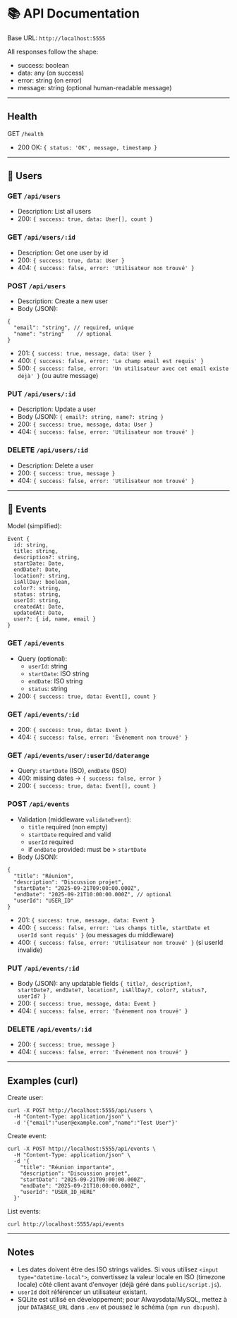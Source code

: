 # 📚 API Documentation

Base URL: `http://localhost:5555`

All responses follow the shape:
- success: boolean
- data: any (on success)
- error: string (on error)
- message: string (optional human-readable message)

---

## Health

GET `/health`
- 200 OK: `{ status: 'OK', message, timestamp }`

---

## 👥 Users

### GET `/api/users`
- Description: List all users
- 200: `{ success: true, data: User[], count }`

### GET `/api/users/:id`
- Description: Get one user by id
- 200: `{ success: true, data: User }`
- 404: `{ success: false, error: 'Utilisateur non trouvé' }`

### POST `/api/users`
- Description: Create a new user
- Body (JSON):
```
{
  "email": "string", // required, unique
  "name": "string"    // optional
}
```
- 201: `{ success: true, message, data: User }`
- 400: `{ success: false, error: 'Le champ email est requis' }`
- 500: `{ success: false, error: 'Un utilisateur avec cet email existe déjà' }` (ou autre message)

### PUT `/api/users/:id`
- Description: Update a user
- Body (JSON): `{ email?: string, name?: string }`
- 200: `{ success: true, message, data: User }`
- 404: `{ success: false, error: 'Utilisateur non trouvé' }`

### DELETE `/api/users/:id`
- Description: Delete a user
- 200: `{ success: true, message }`
- 404: `{ success: false, error: 'Utilisateur non trouvé' }`

---

## 📅 Events

Model (simplified):
```
Event {
  id: string,
  title: string,
  description?: string,
  startDate: Date,
  endDate?: Date,
  location?: string,
  isAllDay: boolean,
  color?: string,
  status: string,
  userId: string,
  createdAt: Date,
  updatedAt: Date,
  user?: { id, name, email }
}
```

### GET `/api/events`
- Query (optional):
  - `userId`: string
  - `startDate`: ISO string
  - `endDate`: ISO string
  - `status`: string
- 200: `{ success: true, data: Event[], count }`

### GET `/api/events/:id`
- 200: `{ success: true, data: Event }`
- 404: `{ success: false, error: 'Événement non trouvé' }`

### GET `/api/events/user/:userId/daterange`
- Query: `startDate` (ISO), `endDate` (ISO)
- 400: missing dates → `{ success: false, error }`
- 200: `{ success: true, data: Event[], count }`

### POST `/api/events`
- Validation (middleware `validateEvent`):
  - `title` required (non empty)
  - `startDate` required and valid
  - `userId` required
  - if `endDate` provided: must be > `startDate`
- Body (JSON):
```
{
  "title": "Réunion",
  "description": "Discussion projet",
  "startDate": "2025-09-21T09:00:00.000Z",
  "endDate": "2025-09-21T10:00:00.000Z", // optional
  "userId": "USER_ID"
}
```
- 201: `{ success: true, message, data: Event }`
- 400: `{ success: false, error: 'Les champs title, startDate et userId sont requis' }` (ou messages du middleware)
- 400: `{ success: false, error: 'Utilisateur non trouvé' }` (si userId invalide)

### PUT `/api/events/:id`
- Body (JSON): any updatable fields `{ title?, description?, startDate?, endDate?, location?, isAllDay?, color?, status?, userId? }`
- 200: `{ success: true, message, data: Event }`
- 404: `{ success: false, error: 'Événement non trouvé' }`

### DELETE `/api/events/:id`
- 200: `{ success: true, message }`
- 404: `{ success: false, error: 'Événement non trouvé' }`

---

## Examples (curl)

Create user:
```
curl -X POST http://localhost:5555/api/users \
  -H "Content-Type: application/json" \
  -d '{"email":"user@example.com","name":"Test User"}'
```

Create event:
```
curl -X POST http://localhost:5555/api/events \
  -H "Content-Type: application/json" \
  -d '{
    "title": "Réunion importante",
    "description": "Discussion projet",
    "startDate": "2025-09-21T09:00:00.000Z",
    "endDate": "2025-09-21T10:00:00.000Z",
    "userId": "USER_ID_HERE"
  }'
```

List events:
```
curl http://localhost:5555/api/events
```

---

## Notes
- Les dates doivent être des ISO strings valides. Si vous utilisez `<input type="datetime-local">`, convertissez la valeur locale en ISO (timezone locale) côté client avant d'envoyer (déjà géré dans `public/script.js`).
- `userId` doit référencer un utilisateur existant.
- SQLite est utilisé en développement; pour Alwaysdata/MySQL, mettez à jour `DATABASE_URL` dans `.env` et poussez le schéma (`npm run db:push`).
